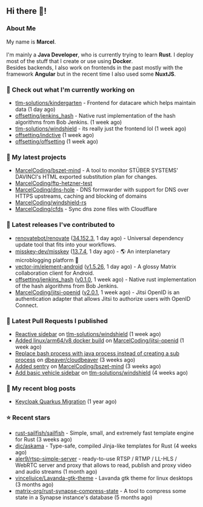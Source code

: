 ## Hi there 👋!




### About Me

My name is **Marcel**.
<br><br>
I'm mainly a **Java Developer**, who is currently trying to learn **Rust**. I deploy most of the stuff that I create or use using **Docker**.
<br>
Besides backends, I also work on frontends in the past mostly with the framework **Angular** but in the recent time I also used some **NuxtJS**. 



### 👷 Check out what I'm currently working on

- [tlm-solutions/kindergarten](https://github.com/tlm-solutions/kindergarten) - Frontend for datacare which helps maintain data  (1 day ago)
- [offsetting/jenkins_hash](https://github.com/offsetting/jenkins_hash) - Native rust implementation of the hash algorithms from Bob Jenkins. (1 week ago)
- [tlm-solutions/windshield](https://github.com/tlm-solutions/windshield) - its really just the frontend lol (1 week ago)
- [offsetting/indctive](https://github.com/offsetting/indctive) (1 week ago)
- [offsetting/offsetting](https://github.com/offsetting/offsetting) (1 week ago)

### 🌱 My latest projects

- [MarcelCoding/bszet-mind](https://github.com/MarcelCoding/bszet-mind) - A tool to monitor STÜBER SYSTEMS&#39; DAVINCI&#39;s HTML exported substitution plan for changes.
- [MarcelCoding/ftp-hetzner-test](https://github.com/MarcelCoding/ftp-hetzner-test)
- [MarcelCoding/dns-hole](https://github.com/MarcelCoding/dns-hole) - DNS formwarder with support for DNS over HTTPS upstreams, caching and blocking of domains
- [MarcelCoding/windshield-rs](https://github.com/MarcelCoding/windshield-rs)
- [MarcelCoding/cfds](https://github.com/MarcelCoding/cfds) - Sync dns zone files with Cloudflare

### 🔭 Latest releases I've contributed to

- [renovatebot/renovate](https://github.com/renovatebot/renovate) ([34.152.3](https://github.com/renovatebot/renovate/releases/tag/34.152.3), 1 day ago) - Universal dependency update tool that fits into your workflows.
- [misskey-dev/misskey](https://github.com/misskey-dev/misskey) ([13.7.4](https://github.com/misskey-dev/misskey/releases/tag/13.7.4), 1 day ago) - 🌎 An interplanetary microblogging platform 🚀
- [vector-im/element-android](https://github.com/vector-im/element-android) ([v1.5.26](https://github.com/vector-im/element-android/releases/tag/v1.5.26), 1 day ago) - A glossy Matrix collaboration client for Android.
- [offsetting/jenkins_hash](https://github.com/offsetting/jenkins_hash) ([v0.1.0](https://github.com/offsetting/jenkins_hash/releases/tag/v0.1.0), 1 week ago) - Native rust implementation of the hash algorithms from Bob Jenkins.
- [MarcelCoding/jitsi-openid](https://github.com/MarcelCoding/jitsi-openid) ([v2.0.1](https://github.com/MarcelCoding/jitsi-openid/releases/tag/v2.0.1), 1 week ago) - Jitsi OpenID is an authentication adapter that allows Jitsi to authorize users with OpenID Connect.

### 🔨 Latest Pull Requests I published

- [Reactive sidebar](https://github.com/tlm-solutions/windshield/pull/25) on [tlm-solutions/windshield](https://github.com/tlm-solutions/windshield) (1 week ago)
- [Added linux/arm64/v8 docker build](https://github.com/MarcelCoding/jitsi-openid/pull/183) on [MarcelCoding/jitsi-openid](https://github.com/MarcelCoding/jitsi-openid) (1 week ago)
- [Replace bash process with java process instead of creating a sub process](https://github.com/dbeaver/cloudbeaver/pull/1452) on [dbeaver/cloudbeaver](https://github.com/dbeaver/cloudbeaver) (3 weeks ago)
- [Added sentry](https://github.com/MarcelCoding/bszet-mind/pull/12) on [MarcelCoding/bszet-mind](https://github.com/MarcelCoding/bszet-mind) (3 weeks ago)
- [Add basic vehicle sidebar](https://github.com/tlm-solutions/windshield/pull/23) on [tlm-solutions/windshield](https://github.com/tlm-solutions/windshield) (4 weeks ago)

### 📜 My recent blog posts

- [Keycloak Quarkus Migration](https://m4rc3l.de/blog/keycloak-quarkus-migration) (1 year ago)

### ⭐ Recent stars

- [rust-sailfish/sailfish](https://github.com/rust-sailfish/sailfish) - Simple, small, and extremely fast template engine for Rust (3 weeks ago)
- [djc/askama](https://github.com/djc/askama) - Type-safe, compiled Jinja-like templates for Rust (4 weeks ago)
- [aler9/rtsp-simple-server](https://github.com/aler9/rtsp-simple-server) - ready-to-use RTSP / RTMP / LL-HLS / WebRTC server and proxy that allows to read, publish and proxy video and audio streams (1 month ago)
- [vinceliuice/Lavanda-gtk-theme](https://github.com/vinceliuice/Lavanda-gtk-theme) - Lavanda gtk theme for linux desktops (3 months ago)
- [matrix-org/rust-synapse-compress-state](https://github.com/matrix-org/rust-synapse-compress-state) - A tool to compress some state in a Synapse instance&#39;s database (5 months ago)
